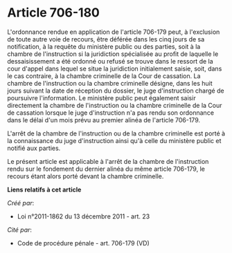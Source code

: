 # Article 706-180

L'ordonnance rendue en application de l'article 706-179 peut, à l'exclusion de toute autre voie de recours, être déférée dans
les cinq jours de sa notification, à la requête du ministère public ou des parties, soit à la chambre de l'instruction si la
juridiction spécialisée au profit de laquelle le dessaisissement a été ordonné ou refusé se trouve dans le ressort de la cour
d'appel dans lequel se situe la juridiction initialement saisie, soit, dans le cas contraire, à la chambre criminelle de la
Cour de cassation. La chambre de l'instruction ou la chambre criminelle désigne, dans les huit jours suivant la date de
réception du dossier, le juge d'instruction chargé de poursuivre l'information. Le ministère public peut également saisir
directement la chambre de l'instruction ou la chambre criminelle de la Cour de cassation lorsque le juge d'instruction n'a
pas rendu son ordonnance dans le délai d'un mois prévu au premier alinéa de l'article 706-179. 

L'arrêt de la chambre de l'instruction ou de la chambre criminelle est porté à la connaissance du juge d'instruction ainsi
qu'à celle du ministère public et notifié aux parties. 

Le présent article est applicable à l'arrêt de la chambre de l'instruction rendu sur le fondement du dernier alinéa du même
article 706-179, le recours étant alors porté devant la chambre criminelle.

**Liens relatifs à cet article**

_Créé par_:

  - Loi n°2011-1862 du 13 décembre 2011 - art. 23

_Cité par_:

  - Code de procédure pénale - art. 706-179 (VD)
